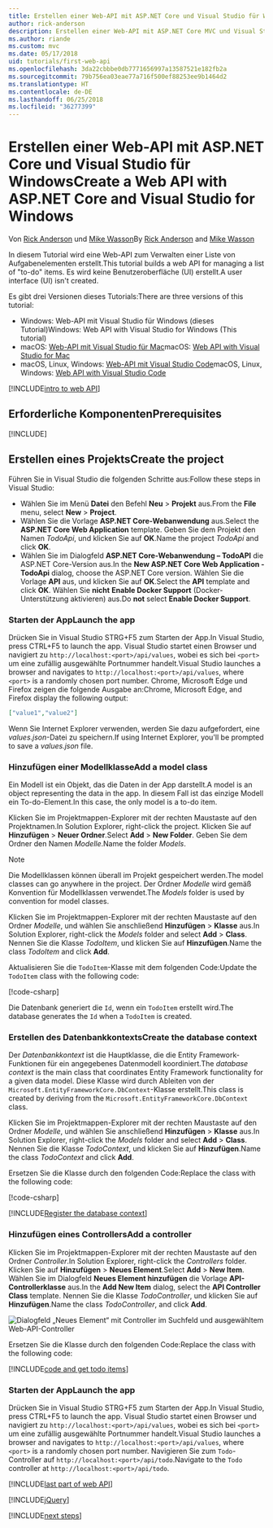 ```yaml
---
title: Erstellen einer Web-API mit ASP.NET Core und Visual Studio für Windows
author: rick-anderson
description: Erstellen einer Web-API mit ASP.NET Core MVC und Visual Studio für Windows
ms.author: riande
ms.custom: mvc
ms.date: 05/17/2018
uid: tutorials/first-web-api
ms.openlocfilehash: 3da22cbbbe0db7771656997a13587521e182fb2a
ms.sourcegitcommit: 79b756ea03eae77a716f500ef88253ee9b1464d2
ms.translationtype: HT
ms.contentlocale: de-DE
ms.lasthandoff: 06/25/2018
ms.locfileid: "36277399"
---
```

# <a name="create-a-web-api-with-aspnet-core-and-visual-studio-for-windows"></a><span data-ttu-id="99357-103">Erstellen einer Web-API mit ASP.NET Core und Visual Studio für Windows</span><span class="sxs-lookup"><span data-stu-id="99357-103">Create a Web API with ASP.NET Core and Visual Studio for Windows</span></span>

<span data-ttu-id="99357-104">Von [Rick Anderson](https://twitter.com/RickAndMSFT) und [Mike Wasson](https://github.com/mikewasson)</span><span class="sxs-lookup"><span data-stu-id="99357-104">By [Rick Anderson](https://twitter.com/RickAndMSFT) and [Mike Wasson](https://github.com/mikewasson)</span></span>

<span data-ttu-id="99357-105">In diesem Tutorial wird eine Web-API zum Verwalten einer Liste von Aufgabenelementen erstellt.</span><span class="sxs-lookup"><span data-stu-id="99357-105">This tutorial builds a web API for managing a list of "to-do" items.</span></span> <span data-ttu-id="99357-106">Es wird keine Benutzeroberfläche (UI) erstellt.</span><span class="sxs-lookup"><span data-stu-id="99357-106">A user interface (UI) isn't created.</span></span>

<span data-ttu-id="99357-107">Es gibt drei Versionen dieses Tutorials:</span><span class="sxs-lookup"><span data-stu-id="99357-107">There are three versions of this tutorial:</span></span>

* <span data-ttu-id="99357-108">Windows: Web-API mit Visual Studio für Windows (dieses Tutorial)</span><span class="sxs-lookup"><span data-stu-id="99357-108">Windows: Web API with Visual Studio for Windows (This tutorial)</span></span>
* <span data-ttu-id="99357-109">macOS: [Web-API mit Visual Studio für Mac](xref:tutorials/first-web-api-mac)</span><span class="sxs-lookup"><span data-stu-id="99357-109">macOS: [Web API with Visual Studio for Mac](xref:tutorials/first-web-api-mac)</span></span>
* <span data-ttu-id="99357-110">macOS, Linux, Windows: [Web-API mit Visual Studio Code](xref:tutorials/web-api-vsc)</span><span class="sxs-lookup"><span data-stu-id="99357-110">macOS, Linux, Windows: [Web API with Visual Studio Code](xref:tutorials/web-api-vsc)</span></span>

<!-- WARNING: The code AND images in this doc are used by uid: tutorials/web-api-vsc, tutorials/first-web-api-mac and tutorials/first-web-api. If you change any code/images in this tutorial, update uid: tutorials/web-api-vsc -->

[!INCLUDE[intro to web API](../includes/webApi/intro.md)]

## <a name="prerequisites"></a><span data-ttu-id="99357-111">Erforderliche Komponenten</span><span class="sxs-lookup"><span data-stu-id="99357-111">Prerequisites</span></span>

[!INCLUDE[](~/includes/net-core-prereqs-windows.md)]

## <a name="create-the-project"></a><span data-ttu-id="99357-112">Erstellen eines Projekts</span><span class="sxs-lookup"><span data-stu-id="99357-112">Create the project</span></span>

<span data-ttu-id="99357-113">Führen Sie in Visual Studio die folgenden Schritte aus:</span><span class="sxs-lookup"><span data-stu-id="99357-113">Follow these steps in Visual Studio:</span></span>

* <span data-ttu-id="99357-114">Wählen Sie im Menü **Datei** den Befehl **Neu** > **Projekt** aus.</span><span class="sxs-lookup"><span data-stu-id="99357-114">From the **File** menu, select **New** > **Project**.</span></span>
* <span data-ttu-id="99357-115">Wählen Sie die Vorlage **ASP.NET Core-Webanwendung** aus.</span><span class="sxs-lookup"><span data-stu-id="99357-115">Select the **ASP.NET Core Web Application** template.</span></span> <span data-ttu-id="99357-116">Geben Sie dem Projekt den Namen *TodoApi*, und klicken Sie auf **OK**.</span><span class="sxs-lookup"><span data-stu-id="99357-116">Name the project *TodoApi* and click **OK**.</span></span>
* <span data-ttu-id="99357-117">Wählen Sie im Dialogfeld **ASP.NET Core-Webanwendung – TodoAPI** die ASP.NET Core-Version aus.</span><span class="sxs-lookup"><span data-stu-id="99357-117">In the **New ASP.NET Core Web Application - TodoApi** dialog, choose the ASP.NET Core version.</span></span> <span data-ttu-id="99357-118">Wählen Sie die Vorlage **API** aus, und klicken Sie auf **OK**.</span><span class="sxs-lookup"><span data-stu-id="99357-118">Select the **API** template and click **OK**.</span></span> <span data-ttu-id="99357-119">Wählen Sie **nicht** **Enable Docker Support** (Docker-Unterstützung aktivieren) aus.</span><span class="sxs-lookup"><span data-stu-id="99357-119">Do **not** select **Enable Docker Support**.</span></span>

### <a name="launch-the-app"></a><span data-ttu-id="99357-120">Starten der App</span><span class="sxs-lookup"><span data-stu-id="99357-120">Launch the app</span></span>

<span data-ttu-id="99357-121">Drücken Sie in Visual Studio STRG+F5 zum Starten der App.</span><span class="sxs-lookup"><span data-stu-id="99357-121">In Visual Studio, press CTRL+F5 to launch the app.</span></span> <span data-ttu-id="99357-122">Visual Studio startet einen Browser und navigiert zu `http://localhost:<port>/api/values`, wobei es sich bei `<port>` um eine zufällig ausgewählte Portnummer handelt.</span><span class="sxs-lookup"><span data-stu-id="99357-122">Visual Studio launches a browser and navigates to `http://localhost:<port>/api/values`, where `<port>` is a randomly chosen port number.</span></span> <span data-ttu-id="99357-123">Chrome, Microsoft Edge und Firefox zeigen die folgende Ausgabe an:</span><span class="sxs-lookup"><span data-stu-id="99357-123">Chrome, Microsoft Edge, and Firefox display the following output:</span></span>

```json
["value1","value2"]
```

<span data-ttu-id="99357-124">Wenn Sie Internet Explorer verwenden, werden Sie dazu aufgefordert, eine *values.json*-Datei zu speichern.</span><span class="sxs-lookup"><span data-stu-id="99357-124">If using Internet Explorer, you'll be prompted to save a *values.json* file.</span></span>

### <a name="add-a-model-class"></a><span data-ttu-id="99357-125">Hinzufügen einer Modellklasse</span><span class="sxs-lookup"><span data-stu-id="99357-125">Add a model class</span></span>

<span data-ttu-id="99357-126">Ein Modell ist ein Objekt, das die Daten in der App darstellt.</span><span class="sxs-lookup"><span data-stu-id="99357-126">A model is an object representing the data in the app.</span></span> <span data-ttu-id="99357-127">In diesem Fall ist das einzige Modell ein To-do-Element.</span><span class="sxs-lookup"><span data-stu-id="99357-127">In this case, the only model is a to-do item.</span></span>

<span data-ttu-id="99357-128">Klicken Sie im Projektmappen-Explorer mit der rechten Maustaste auf den Projektnamen.</span><span class="sxs-lookup"><span data-stu-id="99357-128">In Solution Explorer, right-click the project.</span></span> <span data-ttu-id="99357-129">Klicken Sie auf **Hinzufügen** > **Neuer Ordner**.</span><span class="sxs-lookup"><span data-stu-id="99357-129">Select **Add** > **New Folder**.</span></span> <span data-ttu-id="99357-130">Geben Sie dem Ordner den Namen *Modelle*.</span><span class="sxs-lookup"><span data-stu-id="99357-130">Name the folder *Models*.</span></span>

> [!NOTE]
> <span data-ttu-id="99357-131">Die Modellklassen können überall im Projekt gespeichert werden.</span><span class="sxs-lookup"><span data-stu-id="99357-131">The model classes can go anywhere in the project.</span></span> <span data-ttu-id="99357-132">Der Ordner *Modelle* wird gemäß Konvention für Modellklassen verwendet.</span><span class="sxs-lookup"><span data-stu-id="99357-132">The *Models* folder is used by convention for model classes.</span></span>

<span data-ttu-id="99357-133">Klicken Sie im Projektmappen-Explorer mit der rechten Maustaste auf den Ordner *Modelle*, und wählen Sie anschließend **Hinzufügen** > **Klasse** aus.</span><span class="sxs-lookup"><span data-stu-id="99357-133">In Solution Explorer, right-click the *Models* folder and select **Add** > **Class**.</span></span> <span data-ttu-id="99357-134">Nennen Sie die Klasse *TodoItem*, und klicken Sie auf **Hinzufügen**.</span><span class="sxs-lookup"><span data-stu-id="99357-134">Name the class *TodoItem* and click **Add**.</span></span>

<span data-ttu-id="99357-135">Aktualisieren Sie die `TodoItem`-Klasse mit dem folgenden Code:</span><span class="sxs-lookup"><span data-stu-id="99357-135">Update the `TodoItem` class with the following code:</span></span>

[!code-csharp[](first-web-api/samples/2.0/TodoApi/Models/TodoItem.cs)]

<span data-ttu-id="99357-136">Die Datenbank generiert die `Id`, wenn ein `TodoItem` erstellt wird.</span><span class="sxs-lookup"><span data-stu-id="99357-136">The database generates the `Id` when a `TodoItem` is created.</span></span>

### <a name="create-the-database-context"></a><span data-ttu-id="99357-137">Erstellen des Datenbankkontexts</span><span class="sxs-lookup"><span data-stu-id="99357-137">Create the database context</span></span>

<span data-ttu-id="99357-138">Der *Datenbankkontext* ist die Hauptklasse, die die Entity Framework-Funktionen für ein angegebenes Datenmodell koordiniert.</span><span class="sxs-lookup"><span data-stu-id="99357-138">The *database context* is the main class that coordinates Entity Framework functionality for a given data model.</span></span> <span data-ttu-id="99357-139">Diese Klasse wird durch Ableiten von der `Microsoft.EntityFrameworkCore.DbContext`-Klasse erstellt.</span><span class="sxs-lookup"><span data-stu-id="99357-139">This class is created by deriving from the `Microsoft.EntityFrameworkCore.DbContext` class.</span></span>

<span data-ttu-id="99357-140">Klicken Sie im Projektmappen-Explorer mit der rechten Maustaste auf den Ordner *Modelle*, und wählen Sie anschließend **Hinzufügen** > **Klasse** aus.</span><span class="sxs-lookup"><span data-stu-id="99357-140">In Solution Explorer, right-click the *Models* folder and select **Add** > **Class**.</span></span> <span data-ttu-id="99357-141">Nennen Sie die Klasse *TodoContext*, und klicken Sie auf **Hinzufügen**.</span><span class="sxs-lookup"><span data-stu-id="99357-141">Name the class *TodoContext* and click **Add**.</span></span>

<span data-ttu-id="99357-142">Ersetzen Sie die Klasse durch den folgenden Code:</span><span class="sxs-lookup"><span data-stu-id="99357-142">Replace the class with the following code:</span></span>

[!code-csharp[](first-web-api/samples/2.0/TodoApi/Models/TodoContext.cs)]

[!INCLUDE[Register the database context](../includes/webApi/register_dbContext.md)]

### <a name="add-a-controller"></a><span data-ttu-id="99357-143">Hinzufügen eines Controllers</span><span class="sxs-lookup"><span data-stu-id="99357-143">Add a controller</span></span>

<span data-ttu-id="99357-144">Klicken Sie im Projektmappen-Explorer mit der rechten Maustaste auf den Ordner *Controller*.</span><span class="sxs-lookup"><span data-stu-id="99357-144">In Solution Explorer, right-click the *Controllers* folder.</span></span> <span data-ttu-id="99357-145">Klicken Sie auf **Hinzufügen** > **Neues Element**.</span><span class="sxs-lookup"><span data-stu-id="99357-145">Select **Add** > **New Item**.</span></span> <span data-ttu-id="99357-146">Wählen Sie im Dialogfeld **Neues Element hinzufügen** die Vorlage **API-Controllerklasse** aus.</span><span class="sxs-lookup"><span data-stu-id="99357-146">In the **Add New Item** dialog, select the **API Controller Class** template.</span></span> <span data-ttu-id="99357-147">Nennen Sie die Klasse *TodoController*, und klicken Sie auf **Hinzufügen**.</span><span class="sxs-lookup"><span data-stu-id="99357-147">Name the class *TodoController*, and click **Add**.</span></span>

![Dialogfeld „Neues Element“ mit Controller im Suchfeld und ausgewähltem Web-API-Controller](first-web-api/_static/new_controller.png)

<span data-ttu-id="99357-149">Ersetzen Sie die Klasse durch den folgenden Code:</span><span class="sxs-lookup"><span data-stu-id="99357-149">Replace the class with the following code:</span></span>

[!INCLUDE[code and get todo items](../includes/webApi/getTodoItems.md)]

### <a name="launch-the-app"></a><span data-ttu-id="99357-150">Starten der App</span><span class="sxs-lookup"><span data-stu-id="99357-150">Launch the app</span></span>

<span data-ttu-id="99357-151">Drücken Sie in Visual Studio STRG+F5 zum Starten der App.</span><span class="sxs-lookup"><span data-stu-id="99357-151">In Visual Studio, press CTRL+F5 to launch the app.</span></span> <span data-ttu-id="99357-152">Visual Studio startet einen Browser und navigiert zu `http://localhost:<port>/api/values`, wobei es sich bei `<port>` um eine zufällig ausgewählte Portnummer handelt.</span><span class="sxs-lookup"><span data-stu-id="99357-152">Visual Studio launches a browser and navigates to `http://localhost:<port>/api/values`, where `<port>` is a randomly chosen port number.</span></span> <span data-ttu-id="99357-153">Navigieren Sie zum `Todo`-Controller auf `http://localhost:<port>/api/todo`.</span><span class="sxs-lookup"><span data-stu-id="99357-153">Navigate to the `Todo` controller at `http://localhost:<port>/api/todo`.</span></span>

[!INCLUDE[last part of web API](../includes/webApi/end.md)]

[!INCLUDE[jQuery](../includes/webApi/add-jquery.md)]

[!INCLUDE[next steps](../includes/webApi/next.md)]
